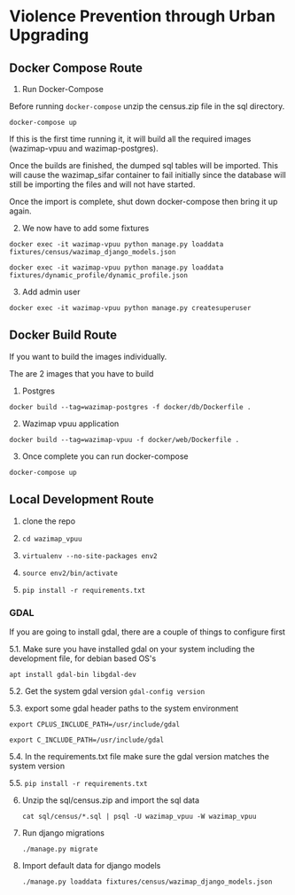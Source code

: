 #  Violence Prevention through Urban Upgrading

## Docker Compose Route

1. Run Docker-Compose

Before running ```docker-compose``` unzip the census.zip file in the sql directory.

```
docker-compose up
```
If this is the first time running it, it will build all the required images (wazimap-vpuu and wazimap-postgres).

Once the builds are finished, the dumped sql tables will be imported. This will cause the wazimap_sifar container to fail initially since the database will still be importing the files and will not have started.

Once the import is complete, shut down docker-compose then bring it up again.

2. We now have to add some fixtures
```
docker exec -it wazimap-vpuu python manage.py loaddata fixtures/census/wazimap_django_models.json

docker exec -it wazimap-vpuu python manage.py loaddata fixtures/dynamic_profile/dynamic_profile.json
```

3. Add admin user
```
docker exec -it wazimap-vpuu python manage.py createsuperuser
```

## Docker Build Route

If you want to build the images individually.

The are 2 images that you have to build

1. Postgres

```
docker build --tag=wazimap-postgres -f docker/db/Dockerfile .
```


2. Wazimap vpuu application
```
docker build --tag=wazimap-vpuu -f docker/web/Dockerfile .
```

3. Once complete you can run docker-compose
```
docker-compose up
```


## Local Development Route

1. clone the repo

2. ```cd wazimap_vpuu```

3. ```virtualenv --no-site-packages env2```

4. ```source env2/bin/activate```

5. ```pip install -r requirements.txt```


### GDAL

If you are going to install gdal, there are a couple of things to configure first

5.1. Make sure you have installed gdal on your system including the development file, for debian based OS's

```apt install gdal-bin libgdal-dev```
	   
5.2. Get the system gdal version ```gdal-config version```

5.3. export some gdal header paths to the system environment

   ```export CPLUS_INCLUDE_PATH=/usr/include/gdal```
   
   ```export C_INCLUDE_PATH=/usr/include/gdal```
   
5.4. In the requirements.txt file make sure the gdal version matches the system version

5.5. ```pip install -r requirements.txt```
	   

6. Unzip the sql/census.zip and import the sql data

   ```cat sql/census/*.sql | psql -U wazimap_vpuu -W wazimap_vpuu```
   
   
7. Run django migrations

	```./manage.py migrate```
	
8. Import default data for django models

	```./manage.py loaddata fixtures/census/wazimap_django_models.json```


